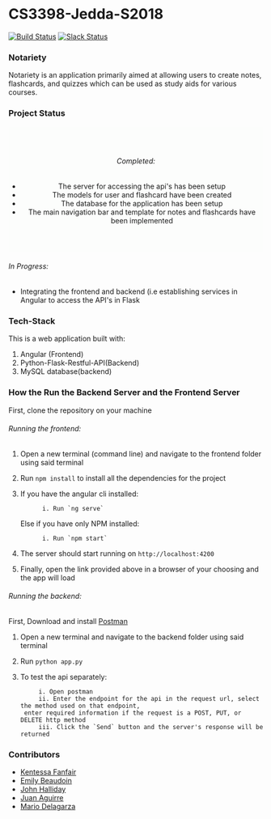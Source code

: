 # CS3398-Jedda-S2018    
[![Build Status](https://travis-ci.org/CS3398-Jedda-Knights/CS3398-Jedda-S2018.svg?branch=master)](https://travis-ci.org/CS3398-Jedda-Knights/CS3398-Jedda-S2018) 
[![Slack Status](http://slack.videojs.com/badge.svg)](https://cs3398s18jedda.slack.com/)



### Notariety
Notariety is an application primarily aimed at allowing users to create notes, flashcards, and quizzes which can be used as study aids for various courses.  

### Project Status
 <div style="background-color:rgba(224, 240, 217, 0.0470588); text-align:center; vertical-align: middle; padding:40px 0;"> 
 
###### Completed: 
* The server for accessing the api's has been setup
* The models for user and flashcard have been created
* The database for the application has been setup
* The main navigation bar and template for notes and flashcards have been implemented

</div>

###### In Progress:
* Integrating the frontend and backend (i.e establishing services in Angular to access the API's in Flask


### Tech-Stack
This is a web application built with:
1. Angular (Frontend)
2. Python-Flask-Restful-API(Backend) 
3. MySQL database(backend) 

### How the Run the Backend Server and the Frontend Server
First, clone the repository on your machine
###### Running the frontend:
1. Open a new terminal (command line) and navigate to the frontend folder using said terminal
2. Run `npm install` to install all the dependencies for the project
3. If you have the angular cli installed:

             i. Run `ng serve`  
   Else if you have only NPM installed:  

             i. Run `npm start` 
4. The server should start running on `http://localhost:4200`
5. Finally, open the link provided above in a browser of your choosing and the app will load

###### Running the backend:
First, Download and install [Postman](https://www.getpostman.com/)
1. Open a new terminal and navigate to the backend folder using said terminal
2. Run `python app.py` 
3. To test the api separately:

            i. Open postman 
            ii. Enter the endpoint for the api in the request url, select the method used on that endpoint,  
        enter required information if the request is a POST, PUT, or DELETE http method 
            iii. Click the `Send` button and the server's response will be returned

### Contributors
* [Kentessa Fanfair](https://github.com/2goldtess)
* [Emily Beaudoin](https://github.com/erb64) 
* [John Halliday](https://github.com/jh2012)
* [Juan Aguirre](https://github.com/Jaa217)
* [Mario Delagarza](https://github.com/MAD1364) 






